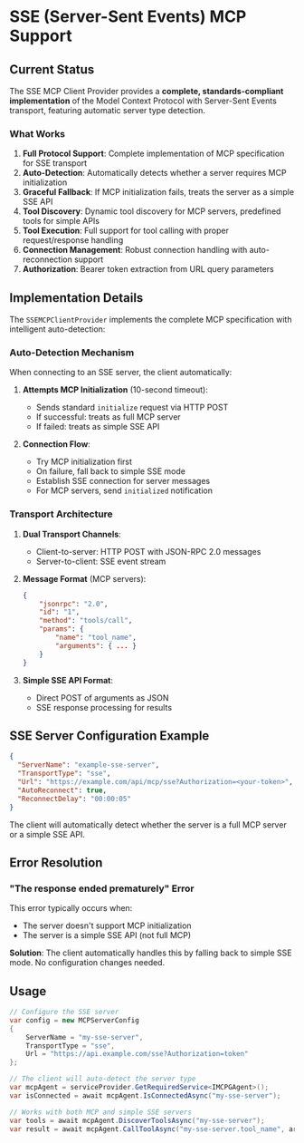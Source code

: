 # SSE (Server-Sent Events) MCP Support

## Current Status

The SSE MCP Client Provider provides a **complete, standards-compliant implementation** of the Model Context Protocol with Server-Sent Events transport, featuring automatic server type detection.

### What Works

1. **Full Protocol Support**: Complete implementation of MCP specification for SSE transport
2. **Auto-Detection**: Automatically detects whether a server requires MCP initialization
3. **Graceful Fallback**: If MCP initialization fails, treats the server as a simple SSE API
4. **Tool Discovery**: Dynamic tool discovery for MCP servers, predefined tools for simple APIs
5. **Tool Execution**: Full support for tool calling with proper request/response handling
6. **Connection Management**: Robust connection handling with auto-reconnection support
7. **Authorization**: Bearer token extraction from URL query parameters

## Implementation Details

The `SSEMCPClientProvider` implements the complete MCP specification with intelligent auto-detection:

### Auto-Detection Mechanism

When connecting to an SSE server, the client automatically:

1. **Attempts MCP Initialization** (10-second timeout):
   - Sends standard `initialize` request via HTTP POST
   - If successful: treats as full MCP server
   - If failed: treats as simple SSE API

2. **Connection Flow**:
   - Try MCP initialization first
   - On failure, fall back to simple SSE mode
   - Establish SSE connection for server messages
   - For MCP servers, send `initialized` notification

### Transport Architecture

1. **Dual Transport Channels**:
   - Client-to-server: HTTP POST with JSON-RPC 2.0 messages
   - Server-to-client: SSE event stream

2. **Message Format** (MCP servers):
   ```json
   {
       "jsonrpc": "2.0",
       "id": "1",
       "method": "tools/call",
       "params": {
           "name": "tool_name",
           "arguments": { ... }
       }
   }
   ```

3. **Simple SSE API Format**:
   - Direct POST of arguments as JSON
   - SSE response processing for results

## SSE Server Configuration Example

```json
{
  "ServerName": "example-sse-server",
  "TransportType": "sse",
  "Url": "https://example.com/api/mcp/sse?Authorization=<your-token>",
  "AutoReconnect": true,
  "ReconnectDelay": "00:00:05"
}
```

The client will automatically detect whether the server is a full MCP server or a simple SSE API.

## Error Resolution

### "The response ended prematurely" Error

This error typically occurs when:
- The server doesn't support MCP initialization
- The server is a simple SSE API (not full MCP)

**Solution**: The client automatically handles this by falling back to simple SSE mode. No configuration changes needed.

## Usage

```csharp
// Configure the SSE server
var config = new MCPServerConfig
{
    ServerName = "my-sse-server",
    TransportType = "sse",
    Url = "https://api.example.com/sse?Authorization=token"
};

// The client will auto-detect the server type
var mcpAgent = serviceProvider.GetRequiredService<IMCPGAgent>();
var isConnected = await mcpAgent.IsConnectedAsync("my-sse-server");

// Works with both MCP and simple SSE servers
var tools = await mcpAgent.DiscoverToolsAsync("my-sse-server");
var result = await mcpAgent.CallToolAsync("my-sse-server.tool_name", arguments);
```